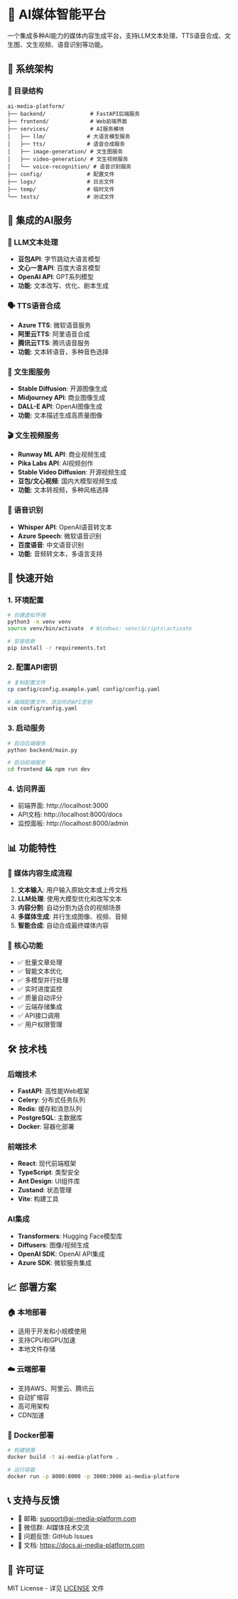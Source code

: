 # 🚀 AI媒体智能平台

一个集成多种AI能力的媒体内容生成平台，支持LLM文本处理、TTS语音合成、文生图、文生视频、语音识别等功能。

## 🎯 系统架构

### 📁 目录结构
```
ai-media-platform/
├── backend/              # FastAPI后端服务
├── frontend/             # Web前端界面
├── services/             # AI服务模块
│   ├── llm/             # 大语言模型服务
│   ├── tts/             # 语音合成服务
│   ├── image-generation/ # 文生图服务
│   ├── video-generation/ # 文生视频服务
│   └── voice-recognition/ # 语音识别服务
├── config/              # 配置文件
├── logs/                # 日志文件
├── temp/                # 临时文件
└── tests/               # 测试文件
```

## 🔌 集成的AI服务

### 🤖 LLM文本处理
- **豆包API**: 字节跳动大语言模型
- **文心一言API**: 百度大语言模型
- **OpenAI API**: GPT系列模型
- **功能**: 文本改写、优化、剧本生成

### 🗣️ TTS语音合成
- **Azure TTS**: 微软语音服务
- **阿里云TTS**: 阿里语音合成
- **腾讯云TTS**: 腾讯语音服务
- **功能**: 文本转语音，多种音色选择

### 🎨 文生图服务
- **Stable Diffusion**: 开源图像生成
- **Midjourney API**: 商业图像生成
- **DALL-E API**: OpenAI图像生成
- **功能**: 文本描述生成高质量图像

### 🎬 文生视频服务
- **Runway ML API**: 商业视频生成
- **Pika Labs API**: AI视频创作
- **Stable Video Diffusion**: 开源视频生成
- **豆包/文心视频**: 国内大模型视频生成
- **功能**: 文本转视频，多种风格选择

### 🎤 语音识别
- **Whisper API**: OpenAI语音转文本
- **Azure Speech**: 微软语音识别
- **百度语音**: 中文语音识别
- **功能**: 音频转文本，多语言支持

## 🚀 快速开始

### 1. 环境配置
```bash
# 创建虚拟环境
python3 -m venv venv
source venv/bin/activate  # Windows: venv\Scripts\activate

# 安装依赖
pip install -r requirements.txt
```

### 2. 配置API密钥
```bash
# 复制配置文件
cp config/config.example.yaml config/config.yaml

# 编辑配置文件，添加你的API密钥
vim config/config.yaml
```

### 3. 启动服务
```bash
# 启动后端服务
python backend/main.py

# 启动前端服务
cd frontend && npm run dev
```

### 4. 访问界面
- 前端界面: http://localhost:3000
- API文档: http://localhost:8000/docs
- 监控面板: http://localhost:8000/admin

## 📊 功能特性

### 🎯 媒体内容生成流程
1. **文本输入**: 用户输入原始文本或上传文档
2. **LLM处理**: 使用大模型优化和改写文本
3. **内容分割**: 自动分割为适合的视频场景
4. **多媒体生成**: 并行生成图像、视频、音频
5. **智能合成**: 自动合成最终媒体内容

### 🔧 核心功能
- ✅ 批量文章处理
- ✅ 智能文本优化
- ✅ 多模型并行处理
- ✅ 实时进度监控
- ✅ 质量自动评分
- ✅ 云端存储集成
- ✅ API接口调用
- ✅ 用户权限管理

## 🛠️ 技术栈

### 后端技术
- **FastAPI**: 高性能Web框架
- **Celery**: 分布式任务队列
- **Redis**: 缓存和消息队列
- **PostgreSQL**: 主数据库
- **Docker**: 容器化部署

### 前端技术
- **React**: 现代前端框架
- **TypeScript**: 类型安全
- **Ant Design**: UI组件库
- **Zustand**: 状态管理
- **Vite**: 构建工具

### AI集成
- **Transformers**: Hugging Face模型库
- **Diffusers**: 图像/视频生成
- **OpenAI SDK**: OpenAI API集成
- **Azure SDK**: 微软服务集成

## 📈 部署方案

### 🏠 本地部署
- 适用于开发和小规模使用
- 支持CPU和GPU加速
- 本地文件存储

### ☁️ 云端部署
- 支持AWS、阿里云、腾讯云
- 自动扩缩容
- 高可用架构
- CDN加速

### 🐳 Docker部署
```bash
# 构建镜像
docker build -t ai-media-platform .

# 运行容器
docker run -p 8000:8000 -p 3000:3000 ai-media-platform
```

## 📞 支持与反馈

- 📧 邮箱: support@ai-media-platform.com
- 💬 微信群: AI媒体技术交流
- 🐛 问题反馈: GitHub Issues
- 📖 文档: https://docs.ai-media-platform.com

## 📄 许可证

MIT License - 详见 [LICENSE](LICENSE) 文件